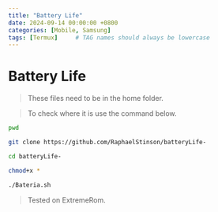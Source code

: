 ```yaml
---
title: "Battery Life"
date: 2024-09-14 00:00:00 +0800
categories: [Mobile, Samsung]
tags: [Termux]     # TAG names should always be lowercase
---
```


# Battery Life

> These files need to be in the home folder.

> To check where it is use the command below.

```bash
pwd
```

```bash
git clone https://github.com/RaphaelStinson/batteryLife-
```

```bash
cd batteryLife-
```

```bash
chmod+x *
```

```bash
./Bateria.sh
```

> Tested on ExtremeRom.